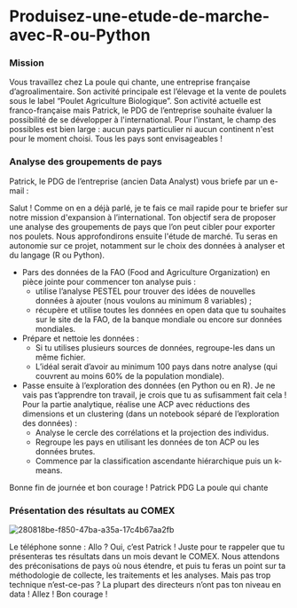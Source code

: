 # Produisez-une-etude-de-marche-avec-R-ou-Python
### Mission
Vous travaillez chez La poule qui chante, une entreprise française d’agroalimentaire.
Son activité principale est l’élevage et la vente de poulets sous le label “Poulet Agriculture Biologique”.
Son activité actuelle est franco-française mais Patrick, le PDG de l’entreprise souhaite évaluer la possibilité de se développer à l'international.
Pour l'instant, le champ des possibles est bien large : aucun pays particulier ni aucun continent n'est pour le moment choisi. Tous les pays sont envisageables !
### Analyse des groupements de pays
Patrick, le PDG de l’entreprise (ancien Data Analyst) vous briefe par un e-mail :
 
Salut !
Comme on en a déjà parlé, je te fais ce mail rapide pour te briefer sur notre mission d'expansion à l’international.
Ton objectif sera de proposer une analyse des groupements de pays que l’on peut cibler pour exporter nos poulets. Nous approfondirons ensuite l'étude de marché. 
Tu seras en autonomie sur ce projet, notamment sur le choix des données à analyser et du langage (R ou Python). 
- Pars des données de la FAO (Food and Agriculture Organization) en pièce jointe pour commencer ton analyse puis : 
  - utilise l’analyse PESTEL pour trouver des idées de nouvelles données à ajouter (nous voulons au minimum 8 variables) ;
  - récupère et utilise toutes les données en open data que tu souhaites sur le site de la FAO, de la banque mondiale ou encore sur données mondiales.
- Prépare et nettoie les données : 
  - Si tu utilises plusieurs sources de données, regroupe-les dans un même fichier. 
  - L’idéal serait d’avoir au minimum 100 pays dans notre analyse (qui couvrent au moins 60% de la population mondiale). 
- Passe ensuite à l’exploration des données (en Python ou en R).
Je ne vais pas t’apprendre ton travail, je crois que tu as sufisamment fait cela !
Pour la partie analytique, réalise une ACP avec réductions des dimensions et un clustering (dans un notebook séparé de l’exploration des données) :
  - Analyse le cercle des corrélations et la projection des individus. 
  - Regroupe les pays en utilisant les données de ton ACP ou les données brutes. 
  - Commence par la classification ascendante hiérarchique puis un k-means.
 
Bonne fin de journée et bon courage !
Patrick 
PDG La poule qui chante
 
### Présentation des résultats au COMEX
 
![280818be-f850-47ba-a35a-17c4b67aa2fb](https://github.com/user-attachments/assets/4abd96a4-d60f-4e98-820d-a86f0ff86ec1)

 
Le téléphone sonne : 
Allo ?
Oui, c’est Patrick !
Juste pour te rappeler que tu présenteras tes résultats dans un mois devant le COMEX.
Nous attendons des préconisations de pays où nous étendre, et puis tu feras un point sur ta méthodologie de collecte, les traitements et les analyses. Mais pas trop technique n’est-ce-pas ? La plupart des directeurs n’ont pas ton niveau en data !
Allez ! Bon courage !
